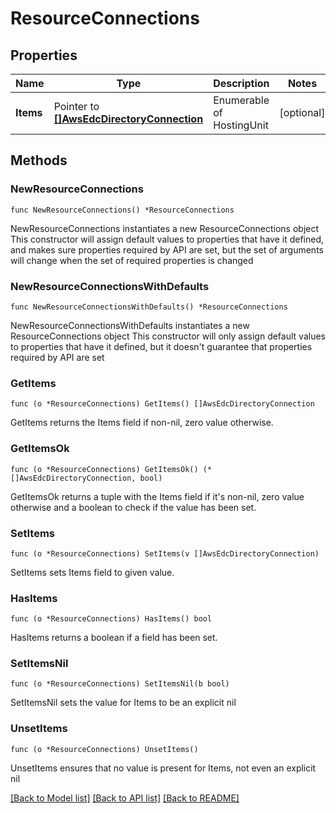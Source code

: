 # ResourceConnections

## Properties

Name | Type | Description | Notes
------------ | ------------- | ------------- | -------------
**Items** | Pointer to [**[]AwsEdcDirectoryConnection**](AwsEdcDirectoryConnection.md) | Enumerable of HostingUnit | [optional] 

## Methods

### NewResourceConnections

`func NewResourceConnections() *ResourceConnections`

NewResourceConnections instantiates a new ResourceConnections object
This constructor will assign default values to properties that have it defined,
and makes sure properties required by API are set, but the set of arguments
will change when the set of required properties is changed

### NewResourceConnectionsWithDefaults

`func NewResourceConnectionsWithDefaults() *ResourceConnections`

NewResourceConnectionsWithDefaults instantiates a new ResourceConnections object
This constructor will only assign default values to properties that have it defined,
but it doesn't guarantee that properties required by API are set

### GetItems

`func (o *ResourceConnections) GetItems() []AwsEdcDirectoryConnection`

GetItems returns the Items field if non-nil, zero value otherwise.

### GetItemsOk

`func (o *ResourceConnections) GetItemsOk() (*[]AwsEdcDirectoryConnection, bool)`

GetItemsOk returns a tuple with the Items field if it's non-nil, zero value otherwise
and a boolean to check if the value has been set.

### SetItems

`func (o *ResourceConnections) SetItems(v []AwsEdcDirectoryConnection)`

SetItems sets Items field to given value.

### HasItems

`func (o *ResourceConnections) HasItems() bool`

HasItems returns a boolean if a field has been set.

### SetItemsNil

`func (o *ResourceConnections) SetItemsNil(b bool)`

 SetItemsNil sets the value for Items to be an explicit nil

### UnsetItems
`func (o *ResourceConnections) UnsetItems()`

UnsetItems ensures that no value is present for Items, not even an explicit nil

[[Back to Model list]](../README.md#documentation-for-models) [[Back to API list]](../README.md#documentation-for-api-endpoints) [[Back to README]](../README.md)


